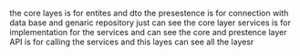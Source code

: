 the core layes is for entites and dto 
the presestence is for connection with data base and genaric repository just can see the core layer
services is for implementation for the services and can see the core and prestence layer
API is for calling the services and this layes can see all the layesr
